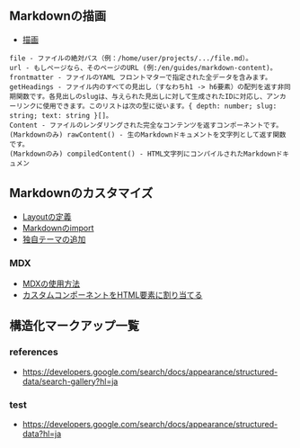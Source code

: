 ## Markdownの描画

- [描画](https://docs.astro.build/ja/guides/markdown-content/#markdown%E3%81%AE%E3%82%A4%E3%83%B3%E3%83%9D%E3%83%BC%E3%83%88)

```
file - ファイルの絶対パス（例：/home/user/projects/.../file.md）。
url - もしページなら、そのページのURL (例:/en/guides/markdown-content)。
frontmatter - ファイルのYAML フロントマターで指定された全データを含みます。
getHeadings - ファイル内のすべての見出し（すなわちh1 -> h6要素）の配列を返す非同期関数です。各見出しのslugは、与えられた見出しに対して生成されたIDに対応し、アンカーリンクに使用できます。このリストは次の型に従います。{ depth: number; slug: string; text: string }[]。
Content - ファイルのレンダリングされた完全なコンテンツを返すコンポーネントです。
(Markdownのみ) rawContent() - 生のMarkdownドキュメントを文字列として返す関数です。
(Markdownのみ) compiledContent() - HTML文字列にコンパイルされたMarkdownドキュメン
```

## Markdownのカスタマイズ

- [Layoutの定義](https://docs.astro.build/ja/guides/markdown-content/#mdx%E3%81%A7%E3%83%95%E3%83%AD%E3%83%B3%E3%83%88%E3%83%9E%E3%82%BF%E3%83%BC%E5%A4%89%E6%95%B0%E3%82%92%E4%BD%BF%E7%94%A8)
- [Markdownのimport](https://docs.astro.build/ja/guides/markdown-content/#markdown%E3%81%AE%E3%82%A4%E3%83%B3%E3%83%9D%E3%83%BC%E3%83%88)
- [独自テーマの追加](https://docs.astro.build/ja/guides/markdown-content/#%E7%8B%AC%E8%87%AA%E3%83%86%E3%83%BC%E3%83%9E%E3%81%AE%E8%BF%BD%E5%8A%A0)

### MDX

- [MDXの使用方法](https://docs.astro.build/ja/guides/markdown-content/#mdx%E3%81%A7%E3%82%B3%E3%83%B3%E3%83%9D%E3%83%BC%E3%83%8D%E3%83%B3%E3%83%88%E3%82%92%E4%BD%BF%E7%94%A8)
- [カスタムコンポーネントをHTML要素に割り当てる](https://docs.astro.build/ja/guides/markdown-content/#%E3%82%AB%E3%82%B9%E3%82%BF%E3%83%A0%E3%82%B3%E3%83%B3%E3%83%9D%E3%83%BC%E3%83%8D%E3%83%B3%E3%83%88%E3%82%92html%E8%A6%81%E7%B4%A0%E3%81%AB%E5%89%B2%E3%82%8A%E5%BD%93%E3%81%A6%E3%82%8B)


## 構造化マークアップ一覧

### references

- https://developers.google.com/search/docs/appearance/structured-data/search-gallery?hl=ja

### test

- https://developers.google.com/search/docs/appearance/structured-data?hl=ja

